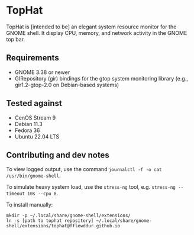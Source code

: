 # TopHat
TopHat is [intended to be] an elegant system resource monitor for the GNOME shell. It display CPU, memory, and network activity in the GNOME top bar.

## Requirements

- GNOME 3.38 or newer
- GIRepository (gir) bindings for the gtop system monitoring library (e.g., gir1.2-gtop-2.0 on Debian-based systems)

## Tested against

- CenOS Stream 9
- Debian 11.3
- Fedora 36
- Ubuntu 22.04 LTS

## Contributing and dev notes

To view logged output, use the command `journalctl -f -o cat /usr/bin/gnome-shell`.

To simulate heavy system load, use the `stress-ng` tool, e.g. `stress-ng --timeout 10s --cpu 8`.

To install manually:
    
    mkdir -p ~/.local/share/gnome-shell/extensions/
    ln -s [path to tophat repository] ~/.local/share/gnome-shell/extensions/tophat@fflewddur.github.io

